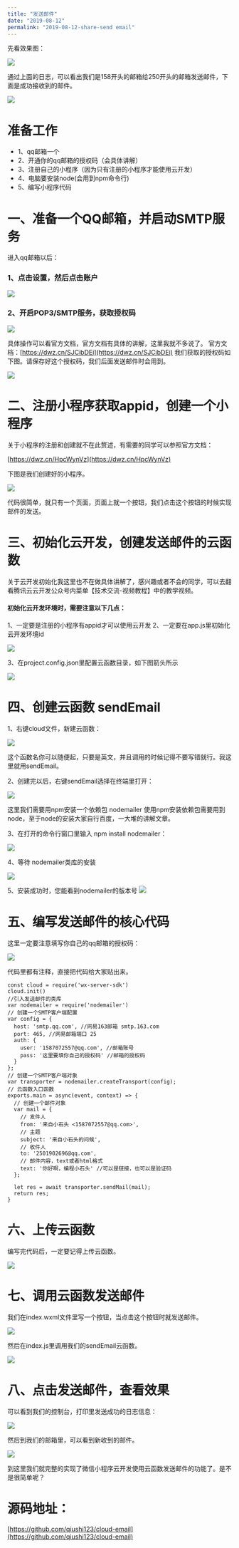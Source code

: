 ```yaml
---
title: "发送邮件"
date: "2019-08-12"
permalink: "2019-08-12-share-send email"
---
```


先看效果图：

![](https://puui.qpic.cn/vupload/0/20190822_1566448799962_bcpnwfs3dsj.webp/0)

通过上面的日志，可以看出我们是158开头的邮箱给250开头的邮箱发送邮件，下面是成功接收到的邮件。

![](https://puui.qpic.cn/vupload/0/20190822_1566448859576_bwmp5mdwnu.webp/0)


# 准备工作

- 1、qq邮箱一个
- 2、开通你的qq邮箱的授权码（会具体讲解）
- 3、注册自己的小程序（因为只有注册的小程序才能使用云开发）
- 4、电脑要安装node(会用到npm命令行)
- 5、编写小程序代码

# 一、准备一个QQ邮箱，并启动SMTP服务

进入qq邮箱以后：

### 1、点击设置，然后点击账户

![](https://puui.qpic.cn/vupload/0/20190822_1566448906971_nswkqc5ucgk.webp/0)

### 2、开启POP3/SMTP服务，获取授权码

![](https://puui.qpic.cn/vupload/0/20190822_1566448929774_dh8s7boe60r.webp/0)

具体操作可以看官方文档，官方文档有具体的讲解，这里我就不多说了。
官方文档：[https://dwz.cn/SJCibDEi](https://dwz.cn/SJCibDEi)
我们获取的授权码如下图。请保存好这个授权码，我们后面发送邮件时会用到。

![](https://puui.qpic.cn/vupload/0/20190822_1566448992671_65mwikug31j.webp/0)

# 二、注册小程序获取appid，创建一个小程序

关于小程序的注册和创建就不在此赘述，有需要的同学可以参照官方文档：

[https://dwz.cn/HpcWynVz](https://dwz.cn/HpcWynVz)

下图是我们创建好的小程序。

![](https://puui.qpic.cn/vupload/0/20190822_1566449027104_87zyf0pv0mb.webp/0)

代码很简单，就只有一个页面，页面上就一个按钮，我们点击这个按钮的时候实现邮件的发送。

# 三、初始化云开发，创建发送邮件的云函数

关于云开发初始化我这里也不在做具体讲解了，感兴趣或者不会的同学，可以去翻看腾讯云云开发公众号内菜单【技术交流-视频教程】中的教学视频。

#### 初始化云开发环境时，需要注意以下几点：
1、一定要是注册的小程序有appid才可以使用云开发
2、一定要在app.js里初始化云开发环境id

![](https://puui.qpic.cn/vupload/0/20190822_1566449052108_6j1hx9uxrwt.webp/0)

3、在project.config.json里配置云函数目录，如下图箭头所示

![](https://puui.qpic.cn/vupload/0/20190822_1566449116682_k3te3i6vmye.webp/0)

# 四、创建云函数 sendEmail
1、右键cloud文件，新建云函数：

![](https://puui.qpic.cn/vupload/0/20190822_1566449140632_3jixaa13qym.webp/0)

这个函数名你可以随便起，只要是英文，并且调用的时候记得不要写错就行。我这里就用sendEmail。

2、创建完以后，右键sendEmail选择在终端里打开：

![](https://puui.qpic.cn/vupload/0/20190822_1566449193620_ze804nk2psj.webp/0)

这里我们需要用npm安装一个依赖包 nodemailer 使用npm安装依赖包需要用到node，至于node的安装大家自行百度，一大堆的讲解文章。

3、在打开的命令行窗口里输入 npm install nodemailer：

![](https://puui.qpic.cn/vupload/0/20190822_1566449220398_osyojhxmwq.webp/0)

4、等待 nodemailer类库的安装

![](https://puui.qpic.cn/vupload/0/20190822_1566449245387_ghcr07wyold.webp/0)

5、安装成功时，您能看到nodemailer的版本号
![](https://puui.qpic.cn/vupload/0/20190822_1566449297424_0l21ud2ndktl.webp/0)

# 五、编写发送邮件的核心代码
这里一定要注意填写你自己的qq邮箱的授权码：

![](https://puui.qpic.cn/vupload/0/20190822_1566449316993_bjsx2kpch4k.webp/0)

代码里都有注释，直接把代码给大家贴出来。

```
const cloud = require('wx-server-sdk')
cloud.init()
//引入发送邮件的类库
var nodemailer = require('nodemailer')
// 创建一个SMTP客户端配置
var config = {
  host: 'smtp.qq.com', //网易163邮箱 smtp.163.com
  port: 465, //网易邮箱端口 25
  auth: {
    user: '1587072557@qq.com', //邮箱账号
    pass: '这里要填你自己的授权码' //邮箱的授权码
  }
};
// 创建一个SMTP客户端对象
var transporter = nodemailer.createTransport(config);
// 云函数入口函数
exports.main = async(event, context) => {
  // 创建一个邮件对象
  var mail = {
    // 发件人
    from: '来自小石头 <1587072557@qq.com>',
    // 主题
    subject: '来自小石头的问候',
    // 收件人
    to: '2501902696@qq.com',
    // 邮件内容，text或者html格式
    text: '你好啊，编程小石头' //可以是链接，也可以是验证码
  };

  let res = await transporter.sendMail(mail);
  return res;
}
```

# 六、上传云函数
编写完代码后，一定要记得上传云函数。

![](https://puui.qpic.cn/vupload/0/20190822_1566449346168_jhgr45nfos.webp/0)

# 七、调用云函数发送邮件
我们在index.wxml文件里写一个按钮，当点击这个按钮时就发送邮件。

![](https://puui.qpic.cn/vupload/0/20190822_1566449370265_t8fexqil4g.webp/0)

然后在index.js里调用我们的sendEmail云函数。

![](https://puui.qpic.cn/vupload/0/20190822_1566449397296_9rv9mhim47t.webp/0)

# 八、点击发送邮件，查看效果
可以看到我们的控制台，打印里发送成功的日志信息：

![](https://puui.qpic.cn/vupload/0/20190822_1566449421952_ijo7nrgle1.webp/0)

然后到我们的邮箱里，可以看到新收到的邮件。

![](https://puui.qpic.cn/vupload/0/20190822_1566449445847_xrwujrniv9n.webp/0)

到这里我们就完整的实现了微信小程序云开发使用云函数发送邮件的功能了。是不是很简单呢？

# 源码地址：

[https://github.com/qiushi123/cloud-email](https://github.com/qiushi123/cloud-email)
